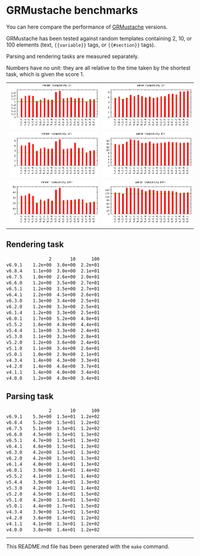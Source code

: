 # GRMustache benchmarks

You can here compare the performance of [GRMustache](https://github.com/groue/GRMustache) versions.

GRMustache has been tested against random templates containing 2, 10, or 100 elements (text, `{{variable}}` tags, or `{{#section}}` tags).

Parsing and rendering tasks are measured separately.

Numbers have no unit: they are all relative to the time taken by the shortest task, which is given the score 1.

<table border="0" cellspacing="0" cellpadding="0">
<tr>
<td>
<img src="Plots/2-render.png" alt="Plot for task 'render' and complexity '2'">
</td>
<td>
<img src="Plots/2-parse.png" alt="Plot for task 'parse' and complexity '2'">
</td>
</tr>
<tr>
<td>
<img src="Plots/10-render.png" alt="Plot for task 'render' and complexity '10'">
</td>
<td>
<img src="Plots/10-parse.png" alt="Plot for task 'parse' and complexity '10'">
</td>
</tr>
<tr>
<td>
<img src="Plots/100-render.png" alt="Plot for task 'render' and complexity '100'">
</td>
<td>
<img src="Plots/100-parse.png" alt="Plot for task 'parse' and complexity '100'">
</td>
</tr>
</table>


## Rendering task

	                2       10      100
	v6.9.1    1.2e+00  3.0e+00  2.2e+01
	v6.8.4    1.1e+00  3.0e+00  2.1e+01
	v6.7.5    1.0e+00  2.6e+00  2.0e+01
	v6.6.0    1.2e+00  3.5e+00  2.7e+01
	v6.5.1    1.2e+00  3.5e+00  2.7e+01
	v6.4.1    1.2e+00  4.5e+00  2.6e+01
	v6.3.0    1.3e+00  3.4e+00  2.5e+01
	v6.2.0    1.2e+00  3.3e+00  2.5e+01
	v6.1.4    1.2e+00  3.3e+00  2.5e+01
	v6.0.1    1.7e+00  5.2e+00  4.8e+01
	v5.5.2    1.6e+00  4.8e+00  4.4e+01
	v5.4.4    1.1e+00  3.3e+00  2.4e+01
	v5.3.0    1.1e+00  3.3e+00  2.8e+01
	v5.2.0    1.2e+00  3.6e+00  2.4e+01
	v5.1.0    1.1e+00  3.4e+00  2.6e+01
	v5.0.1    1.0e+00  2.9e+00  2.1e+01
	v4.3.4    1.4e+00  4.3e+00  3.3e+01
	v4.2.0    1.4e+00  4.6e+00  3.7e+01
	v4.1.1    1.4e+00  4.0e+00  3.4e+01
	v4.0.0    1.2e+00  4.0e+00  3.4e+01

## Parsing task

	                2       10      100
	v6.9.1    5.3e+00  1.5e+01  1.2e+02
	v6.8.4    5.2e+00  1.5e+01  1.2e+02
	v6.7.5    5.1e+00  1.5e+01  1.2e+02
	v6.6.0    4.5e+00  1.5e+01  1.3e+02
	v6.5.1    4.7e+00  1.5e+01  1.3e+02
	v6.4.1    4.6e+00  1.5e+01  1.3e+02
	v6.3.0    4.2e+00  1.5e+01  1.3e+02
	v6.2.0    4.2e+00  1.5e+01  1.3e+02
	v6.1.4    4.0e+00  1.4e+01  1.3e+02
	v6.0.1    3.9e+00  1.4e+01  1.4e+02
	v5.5.2    4.1e+00  1.5e+01  1.4e+02
	v5.4.4    3.9e+00  1.4e+01  1.3e+02
	v5.3.0    4.2e+00  1.4e+01  1.4e+02
	v5.2.0    4.5e+00  1.6e+01  1.5e+02
	v5.1.0    4.2e+00  1.6e+01  1.5e+02
	v5.0.1    4.4e+00  1.7e+01  1.5e+02
	v4.3.4    3.9e+00  1.5e+01  1.5e+02
	v4.2.0    3.6e+00  1.4e+01  1.2e+02
	v4.1.1    4.1e+00  1.3e+01  1.2e+02
	v4.0.0    3.8e+00  1.4e+01  1.2e+02

-----

This README.md file has been generated with the `make` command.

